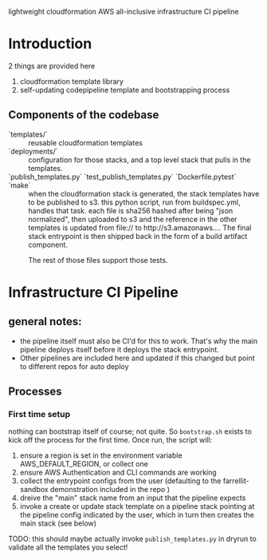 
lightweight cloudformation AWS all-inclusive infrastructure CI pipeline

# Introduction

2 things are provided here 
  
  1. cloudformation template library
  2. self-updating codepipeline template and bootstrapping process

## Components of the codebase 

<dl>
  <dt>`templates/`</dt>
<dd>
  reusable cloudformation templates
</dd>
<dt>
`deployments/`
</dt>
<dd>
  configuration for those stacks, and a top level stack that pulls in the templates. 
<dt>
`publish_templates.py` `test_publish_templates.py` `Dockerfile.pytest` `make`
</dt>
<dd>
  when the cloudformation stack is generated, the stack templates have to be published to s3.  this python script, run from buildspec.yml, handles that 
  task.  each file is sha256 hashed after being "json normalized", then uploaded to s3 and the reference in the other templates is updated from file:// to 
  http://s3.amazonaws....  The final stack entrypoint is then shipped back in the form of a build artifact component.  

  The rest of those files support those tests.  
  
<dd>
</dl>

# Infrastructure CI Pipeline


## general notes:
- the pipeline itself must also be CI'd for this to work.  That's why the main pipeline deploys itself before it deploys the stack entrypoint.  
- Other pipelines are included here and updated if this changed but point to different repos for auto deploy

## Processes

### First time setup

nothing can bootstrap itself of course; not quite.  So `bootstrap.sh` exists to kick off the process for the first time.  Once run, the script will:

1. ensure a region is set in the environment variable AWS_DEFAULT_REGION, or collect one
2. ensure AWS Authentication and CLI commands are working
3. collect the entrypoint configs from the user  (defaulting to the farrellit-sandbox demonstration included in the repo )
4. dreive the "main" stack name from an input that the pipeline expects
5. invoke a create or update stack template on a pipeline stack pointing at the pipeline config indicated by the user, which 
    in turn then creates the main stack (see below)

TODO: this should maybe actually invoke `publish_templates.py` in dryrun to validate all the templates you select!
